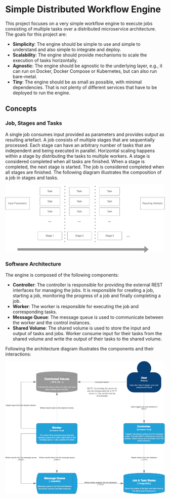 # Simple Distributed Workflow Engine
This project focuses on a very simple workflow engine to execute jobs consisting of multiple tasks over a distributed microservice architecture.
The goals for this project are:
- **Simplicity**: The engine should be simple to use and simple to understand and also simple to integrate and deploy.
- **Scalability**: The engine should provide mechanisms to scale the execution of tasks horizontally.
- **Agnostic**: The engine should be agnostic to the underlying layer, e.g., it can run on Docker, Docker Compose or Kubernetes, but can also run bare-metal.
- **Tiny**: The engine should be as small as possible, with minimal dependencies. That is not plenty of different services that have to be deployed to run the engine.

## Concepts

### Job, Stages and Tasks
A single job consumes input provided as parameters and provides output as resulting artefact. A job consists of multiple stages that are sequentially processed.
Each stage can have an arbitrary number of tasks that are independent and being executed in parallel. Horizontal scaling happens within a stage by distributing the tasks to multiple workers.
A stage is considered completed when all tasks are finished.
When a stage is completed, the next stage is started.
The job is considered completed when all stages are finished.
The following diagram illustrates the composition of a job in stages and tasks.

![Job, Stages and Tasks](./img/job_stages_tasks.png)

### Software Architecture
The engine is composed of the following components:
- **Controller**: The controller is responsible for providing the external REST interfaces for managing the jobs. It is responsible for creating a job, starting a job, monitoring the progress of a job and finally completing a job.
- **Worker**: The worker is responsible for executing the job and corresponding tasks.
- **Message Queue**: The message queue is used to communicate between the worker and the control instances.
- **Shared Volume**: The shared volume is used to store the input and output of tasks and jobs. Worker consume input for their tasks from the shared volume and write the output of their tasks to the shared volume.

Following the architecture diagram illustrates the components and their interactions:

![Software Architecture](./img/software_architecture.png)